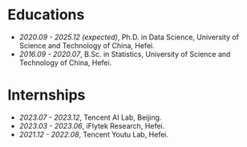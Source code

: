 
# Educations
- *2020.09 - 2025.12 (expected)*, Ph.D. in Data Science, University of Science and Technology of China, Hefei.
- *2016.09 - 2020.07*, B.Sc. in Statistics, University of Science and Technology of China, Hefei.

# Internships
- *2023.07 - 2023.12*, Tencent AI Lab, Beijing.
- *2023.03 - 2023.06*, iFlytek Research, Hefei.
- *2021.12 - 2022.08*, Tencent Youtu Lab, Hefei.
